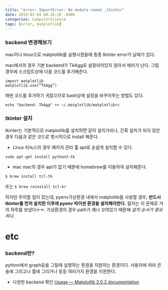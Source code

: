 ```yaml
---
title: "error: ImportError: No module named _tkinter"
date: 2019-03-04 08:26:28 -0400
categories: ComputerScience
tags: [error, matplotlib]
---
```


### backend 변경해보기
mac이나 linux으로 matplotlib를 실행시켰을때 종종 tkinter error가 날때가 있다.

mac에서의 경우 기본 backend가 TkAgg로 설정되어있지 않아서 에러가 난다. 그럴 경우에 스크립트상에 다음 코드를 추가해준다.
```
import matplotlib
matplotlib.use(“TkAgg”)
```

매번 코드를 추가하기 귀찮으므로 bash상에 설정을 바꾸어주는 방법도 있다.
```
echo "backend: TkAgg" >> ~/.matplotlib/matplotlibrc
```



### tkinter 설치
tkinter는 기본적으로 matplotlib를 설치하면 같이 설치가되나, 간혹 설치가 되지 않은 경우 다음과 같은 코드로 명시적으로 install 해준다.

* Linux
리눅스의 경우 패키지 관리 툴 apt로 손쉽게 설치할 수 있다.
```
sudo apt-get install python3-tk
```

* mac
mac의 경우 apt가 없기 때문에 homebrew를 이용하여 설치해준다.
```
$ brew install tcl-tk
```
또는
`$ brew reinstall tcl-kr`

하지만 주의할 점이 있는데, pyenv가상환경 내에서 matplotlib를 사용할 경우, **반드시 tkinter를 먼저 설치한 이후에 pyenv 파이썬 환경을 설치해야한다.** 필자는 이 문제로 거의 하루를 보냈다ㅠㅠ. 가상환경의 경우 path가 꽤나 꼬여있기 때문에 _설치 순서가 중요하다._

# etc
### backend란?
python에서 graph등을 그릴때 실행하는 환경을 지원하는 환경이다. 사용자에 따라 콘솔에 그리고나 툴에 그리거나 등등 여러가지 환경을 지원한다.

* 다양한 backend 확인
[Usage — Matplotlib 2.0.2 documentation](https://matplotlib.org/faq/usage_faq.html)

